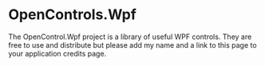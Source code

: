 # OpenControls.Wpf
The OpenControl.Wpf project is a library of useful WPF controls. They are free to use and distribute but please add my name and a link to this page to your application credits page. 
